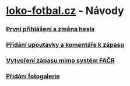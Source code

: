 # [loko-fotbal.cz](https://loko-fotbal.cz) - Návody

### [První přihlášení a změna hesla](https://rblaha15.github.io/loko-navody/prvni-prihlaseni)
### [Přidání upoutávky a komentáře k zápasu](https://rblaha15.github.io/loko-navody/novinky)
### [Vytvoření zápasu mimo systém FAČR](https://rblaha15.github.io/loko-navody/novy-zapas)
### [Přidání fotogalerie](https://rblaha15.github.io/loko-navody/fotogalerie)
